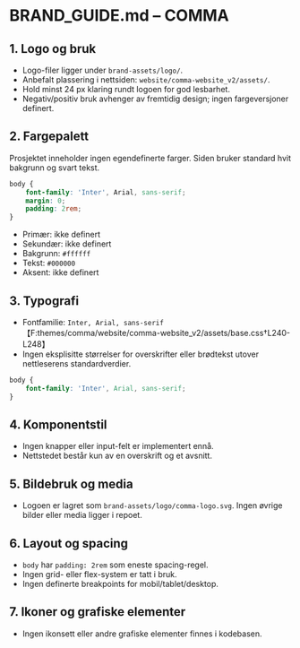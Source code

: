 # BRAND_GUIDE.md – COMMA

## 1. Logo og bruk
- Logo-filer ligger under `brand-assets/logo/`.
- Anbefalt plassering i nettsiden: `website/comma-website_v2/assets/`.
- Hold minst 24 px klaring rundt logoen for god lesbarhet.
- Negativ/positiv bruk avhenger av fremtidig design; ingen fargeversjoner definert.

## 2. Fargepalett
Prosjektet inneholder ingen egendefinerte farger. Siden bruker standard hvit bakgrunn og svart tekst.

```scss
body {
    font-family: 'Inter', Arial, sans-serif;
    margin: 0;
    padding: 2rem;
}
```

- Primær: ikke definert
- Sekundær: ikke definert
- Bakgrunn: `#ffffff`
- Tekst: `#000000`
- Aksent: ikke definert

## 3. Typografi
- Fontfamilie: `Inter, Arial, sans-serif`【F:themes/comma/website/comma-website_v2/assets/base.css†L240-L248】
- Ingen eksplisitte størrelser for overskrifter eller brødtekst utover nettleserens standardverdier.

```css
body {
    font-family: 'Inter', Arial, sans-serif;
}
```

## 4. Komponentstil
- Ingen knapper eller input-felt er implementert ennå.
- Nettstedet består kun av en overskrift og et avsnitt.

## 5. Bildebruk og media
- Logoen er lagret som `brand-assets/logo/comma-logo.svg`. Ingen øvrige bilder eller media ligger i repoet.

## 6. Layout og spacing
- `body` har `padding: 2rem` som eneste spacing-regel.
- Ingen grid- eller flex-system er tatt i bruk.
- Ingen definerte breakpoints for mobil/tablet/desktop.

## 7. Ikoner og grafiske elementer
- Ingen ikonsett eller andre grafiske elementer finnes i kodebasen.
